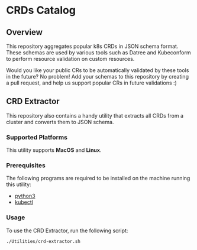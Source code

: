 # CRDs Catalog

## Overview

This repository aggregates popular k8s CRDs in JSON schema format. These schemas are used by various tools such as Datree and Kubeconform to perform resource validation on custom resources.

Would you like your public CRs to be automatically validated by these tools in the future? No problem! Add your schemas to this repository by creating a pull request, and help us support popular CRs in future validations :)

## CRD Extractor

This repository also contains a handy utility that extracts all CRDs from a cluster and converts them to JSON schema.

### Supported Platforms

This utility supports **MacOS** and **Linux**.

### Prerequisites
The following programs are required to be installed on the machine running this utility:
* [python3](https://www.python.org/downloads/)
* [kubectl](https://kubernetes.io/docs/tasks/tools/#kubectl)

### Usage
To use the CRD Extractor, run the following script:
```
./Utilities/crd-extractor.sh
```
